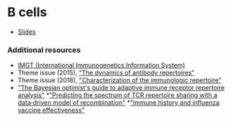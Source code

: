 # B cells

* [Slides](slides.html)

### Additional resources
* [IMGT (International Immunogenetics Information System)](http://www.imgt.org/)
* Theme issue (2015), ["The dynamics of antibody repertoires"](http://rstb.royalsocietypublishing.org/content/370/1676)
* Theme issue (2018), ["Characterization of the immunologic repertoire"](https://onlinelibrary.wiley.com/toc/1600065x/284/1)
* ["The Bayesian optimist's guide to adaptive immune receptor repertoire analysis"](https://onlinelibrary.wiley.com/doi/full/10.1111/imr.12664)
*["Predicting the spectrum of TCR repertoire sharing with a data‐driven model of recombination"](https://onlinelibrary.wiley.com/doi/full/10.1111/imr.12665)
*["Immune history and influenza vaccine effectiveness"](http://www.mdpi.com/2076-393X/6/2/28)

